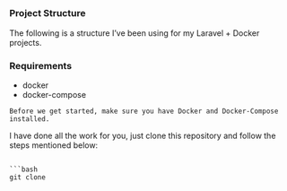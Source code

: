 ##

### Project Structure
The following is a structure I’ve been using for my Laravel + Docker projects.

### Requirements
- docker
- docker-compose
``` 
Before we get started, make sure you have Docker and Docker-Compose installed.
```
I have done all the work for you, just clone this repository and follow the steps mentioned below:
```

```bash
git clone 
```